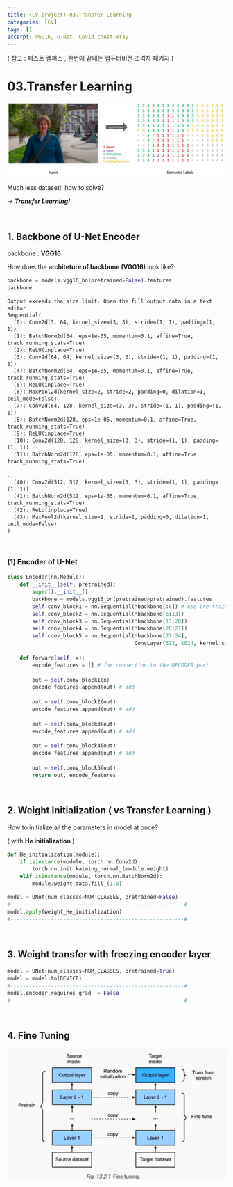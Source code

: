 ```yaml
---
title: (CV-project) 03.Transfer Learning
categories: [CV]
tags: []
excerpt: VGG16, U-Net, Covid chest-xray
---
```


<script src="https://cdn.mathjax.org/mathjax/latest/MathJax.js?config=TeX-AMS-MML_HTMLorMML" type="text/javascript"></script>

( 참고 : 패스트 캠퍼스 , 한번에 끝내는 컴퓨터비전 초격차 패키지 )

# 03.Transfer Learning

![figure2](/assets/img/cv/cv283.png)

Much less dataset!! how to solve?

$\rightarrow$ ***Transfer Learning!***

<br>

## 1. Backbone of U-Net Encoder

backbone : **VGG16**

How does the **architeture of backbone (VGG16)** look like?

```python
backbone = models.vgg16_bn(pretrained=False).features
backbone
```

```
Output exceeds the size limit. Open the full output data in a text editor
Sequential(
  (0): Conv2d(3, 64, kernel_size=(3, 3), stride=(1, 1), padding=(1, 1))
  (1): BatchNorm2d(64, eps=1e-05, momentum=0.1, affine=True, track_running_stats=True)
  (2): ReLU(inplace=True)
  (3): Conv2d(64, 64, kernel_size=(3, 3), stride=(1, 1), padding=(1, 1))
  (4): BatchNorm2d(64, eps=1e-05, momentum=0.1, affine=True, track_running_stats=True)
  (5): ReLU(inplace=True)
  (6): MaxPool2d(kernel_size=2, stride=2, padding=0, dilation=1, ceil_mode=False)
  (7): Conv2d(64, 128, kernel_size=(3, 3), stride=(1, 1), padding=(1, 1))
  (8): BatchNorm2d(128, eps=1e-05, momentum=0.1, affine=True, track_running_stats=True)
  (9): ReLU(inplace=True)
  (10): Conv2d(128, 128, kernel_size=(3, 3), stride=(1, 1), padding=(1, 1))
  (11): BatchNorm2d(128, eps=1e-05, momentum=0.1, affine=True, track_running_stats=True)

...
  (40): Conv2d(512, 512, kernel_size=(3, 3), stride=(1, 1), padding=(1, 1))
  (41): BatchNorm2d(512, eps=1e-05, momentum=0.1, affine=True, track_running_stats=True)
  (42): ReLU(inplace=True)
  (43): MaxPool2d(kernel_size=2, stride=2, padding=0, dilation=1, ceil_mode=False)
)
```

<br>

### (1) Encoder of U-Net

```python
class Encoder(nn.Module):
    def __init__(self, pretrained):
        super().__init__()
        backbone = models.vgg16_bn(pretrained=pretrained).features
        self.conv_block1 = nn.Sequential(*backbone[:6]) # use pre-trained weight
        self.conv_block2 = nn.Sequential(*backbone[6:13])
        self.conv_block3 = nn.Sequential(*backbone[13:20])
        self.conv_block4 = nn.Sequential(*backbone[20:27])
        self.conv_block5 = nn.Sequential(*backbone[27:34], 
                                         ConvLayer(512, 1024, kernel_size=1, padding=0))

    def forward(self, x):
        encode_features = [] # for connection to the DECODER part
        
        out = self.conv_block1(x)
        encode_features.append(out) # add
        
        out = self.conv_block2(out)
        encode_features.append(out) # add
        
        out = self.conv_block3(out)
        encode_features.append(out) # add
        
        out = self.conv_block4(out)
        encode_features.append(out) # add
        
        out = self.conv_block5(out)
        return out, encode_features
```

<br>

## 2. Weight Initialization ( vs Transfer Learning ) 

How to initialize all the parameters in model at once?

( with **He initialization** )

```python
def He_initialization(module):
    if isinstance(module, torch.nn.Conv2d):
        torch.nn.init.kaiming_normal_(module.weight) 
    elif isinstance(module, torch.nn.BatchNorm2d):
        module.weight.data.fill_(1.0)
```

```python
model = UNet(num_classes=NUM_CLASSES, pretrained=False)
#--------------------------------------------------------#
model.apply(weight_He_initialization)
#--------------------------------------------------------#
```

<br>

## 3. Weight transfer with freezing encoder layer

```python
model = UNet(num_classes=NUM_CLASSES, pretrained=True)
model = model.to(DEVICE)
#--------------------------------------------------------#
model.encoder.requires_grad_ = False
#--------------------------------------------------------#
```

<br>

## 4. Fine Tuning

![figure2](/assets/img/cv/cv286.png)
